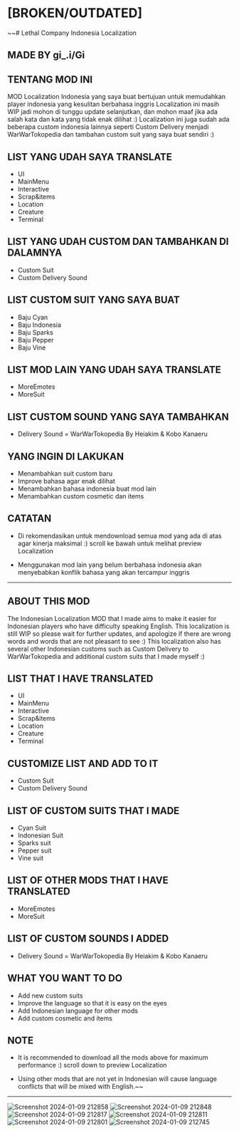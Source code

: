 # [BROKEN/OUTDATED] 
~~# Lethal Company Indonesia Localization
## MADE BY gi_.i/Gi

## TENTANG MOD INI
MOD Localization Indonesia yang saya buat bertujuan untuk memudahkan player indonesia yang kesulitan berbahasa inggris
Localization ini masih WIP jadi mohon di tunggu update selanjutkan, dan mohon maaf jika ada salah kata dan kata yang tidak enak dilihat :)
Localization ini juga sudah ada beberapa custom indonesia lainnya seperti Custom Delivery menjadi WarWarTokopedia
dan tambahan custom suit yang saya buat sendiri :)

## LIST YANG UDAH SAYA TRANSLATE
- UI
- MainMenu
- Interactive
- Scrap&items
- Location
- Creature
- Terminal

## LIST YANG UDAH CUSTOM DAN TAMBAHKAN DI DALAMNYA
- Custom Suit
- Custom Delivery Sound

## LIST CUSTOM SUIT YANG SAYA BUAT
- Baju Cyan
- Baju Indonesia
- Baju Sparks
- Baju Pepper
- Baju Vine

## LIST MOD LAIN YANG UDAH SAYA TRANSLATE
- MoreEmotes
- MoreSuit

## LIST CUSTOM SOUND YANG SAYA TAMBAHKAN
- Delivery Sound = WarWarTokopedia By Heiakim & Kobo Kanaeru

## YANG INGIN DI LAKUKAN
- Menambahkan suit custom baru
- Improve bahasa agar enak dilihat
- Menambahkan bahasa indonesia buat mod lain
- Menambahkan custom cosmetic dan items

## CATATAN
- Di rekomendasikan untuk mendownload semua mod yang ada di atas agar kinerja maksimal :)
scroll ke bawah untuk melihat preview Localization

- Menggunakan mod lain yang belum berbahasa indonesia akan menyebabkan konflik bahasa yang akan tercampur inggris
-----------------------------------------------------------------------------------------------------------------------------------------------------------------------------------------------------------------------------

## ABOUT THIS MOD
The Indonesian Localization MOD that I made aims to make it easier for Indonesian players who have difficulty speaking English.
This localization is still WIP so please wait for further updates, and apologize if there are wrong words and words that are not pleasant to see :)
This localization also has several other Indonesian customs such as Custom Delivery to WarWarTokopedia
and additional custom suits that I made myself :)

## LIST THAT I HAVE TRANSLATED
- UI
- MainMenu
- Interactive
- Scrap&items
- Location
- Creature
- Terminal

## CUSTOMIZE LIST AND ADD TO IT
- Custom Suit
- Custom Delivery Sound

## LIST OF CUSTOM SUITS THAT I MADE
- Cyan Suit
- Indonesian Suit
- Sparks suit
- Pepper suit
- Vine suit

## LIST OF OTHER MODS THAT I HAVE TRANSLATED
- MoreEmotes
- MoreSuit

## LIST OF CUSTOM SOUNDS I ADDED
- Delivery Sound = WarWarTokopedia By Heiakim & Kobo Kanaeru

## WHAT YOU WANT TO DO
- Add new custom suits
- Improve the language so that it is easy on the eyes
- Add Indonesian language for other mods
- Add custom cosmetic and items

## NOTE
- It is recommended to download all the mods above for maximum performance :)
scroll down to preview Localization

- Using other mods that are not yet in Indonesian will cause language conflicts that will be mixed with English.~~

-----------------------------------------------------------------------------------------------------------------------------------------------------------------------------------------------------------------------------

![Screenshot 2024-01-09 212858](https://github.com/Giiiiiiiiiiiii/LethalCompany-Indonesian/assets/131574222/6527047e-6a68-4969-bca2-e93f0e723978)
![Screenshot 2024-01-09 212848](https://github.com/Giiiiiiiiiiiii/LethalCompany-Indonesian/assets/131574222/c1d82596-25f6-40e9-9950-cfb36cfd3954)
![Screenshot 2024-01-09 212817](https://github.com/Giiiiiiiiiiiii/LethalCompany-Indonesian/assets/131574222/d1b8c9a6-c692-41aa-8530-ce4bd982bdd2)
![Screenshot 2024-01-09 212811](https://github.com/Giiiiiiiiiiiii/LethalCompany-Indonesian/assets/131574222/0155be53-03d6-4fa2-951c-4a70b3e48c76)
![Screenshot 2024-01-09 212801](https://github.com/Giiiiiiiiiiiii/LethalCompany-Indonesian/assets/131574222/319dee92-abdb-4109-bc09-5293daee9af0)
![Screenshot 2024-01-09 212745](https://github.com/Giiiiiiiiiiiii/LethalCompany-Indonesian/assets/131574222/b095389a-c583-4cb7-a6af-c0bfe71982e4)
